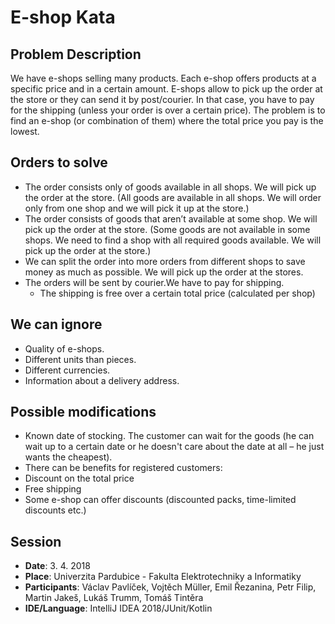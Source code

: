 # E-shop Kata

## Problem Description
We have e-shops selling many products. Each e-shop offers products at a specific price and in a certain amount. E-shops allow to pick up the order at the store or they can send it by post/courier. In that case, you have to pay for the shipping (unless your order is over a certain price). The problem is to find an e-shop (or combination of them) where the total price you pay is the lowest.

## Orders to solve
- The order consists only of goods available in all shops. We will pick up the order at the store. (All goods are available in all shops. We will order only from one shop and we will pick it up at the store.)
- The order consists of goods that aren’t available at some shop. We will pick up the order at the store. (Some goods are not available in some shops. We need to find a shop with all required goods available. We will pick up the order at the store.)
- We can split the order into more orders from different shops to save money as much as possible. We will pick up the order 
  at the stores.
- The orders will be sent by courier.We have to pay for shipping.
  - The shipping is free over a certain total price (calculated per shop)

## We can ignore
- Quality of e-shops.
- Different units than pieces.
- Different currencies.
- Information about a delivery address.

## Possible modifications
- Known date of stocking. The customer can wait for the goods (he can wait up to a certain date or he doesn't care about the date at all – he just wants the cheapest).
- There can be benefits for registered customers:
- Discount on the total price
- Free shipping
- Some e-shop can offer discounts (discounted packs, time-limited discounts etc.)

## Session

- **Date**: 3. 4. 2018
- **Place**: Univerzita Pardubice - Fakulta Elektrotechniky a Informatiky
- **Participants**: Václav Pavlíček, Vojtěch Müller, Emil Řezanina, Petr Filip, Martin Jakeš, Lukáš Trumm, Tomáš Tintěra
- **IDE/Language**: IntelliJ IDEA 2018/JUnit/Kotlin
